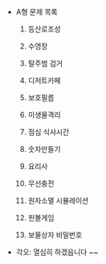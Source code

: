 - A형 문제 목록
  
  1. 등산로조성
  
  2. 수영장
  
  3. 탈주범 검거
  
  4. 디저트카페
  
  5. 보호필름
  
  6. 미생물격리
  
  7. 점심 식사시간
  
  8. 숫자만들기
  
  9. 요리사
  
  10. 무선충전
  
  11. 원자소멸 시뮬레이션
  
  12. 핀볼게임
  
  13. 보물상자 비밀번호

- 각오: 열심히 하겠읍니다 ~~


